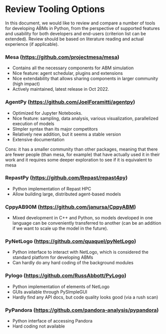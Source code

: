 # Review Tooling Options 

In this document, we would like to review and compare a number of tools for developing ABMs in Python, from the perspective of supported features and usability for both developers and end-users (criterion list can be extended). Review should be based on literature reading and actual experience (if applicable).  

### Mesa (https://github.com/projectmesa/mesa) 

- Contains all the necessary components for ABM simulation 
- Nice feature: agent schedular, plugins and extensions 
- Nice extendability that allows sharing components in larger community (high impact) 
- Actively maintained, latest release in Oct 2022. 

### AgentPy (https://github.com/JoelForamitti/agentpy) 

- Optimized for Jupyter Notebooks. 
- Nice feature: sampling, data analysis, various visualization, parallelized execution of models 
- SImpler syntax than its major competitors 
- Relatively new addition, but it seems a stable version 
- Extensive documentation 

Cons: it has a smaller community than other packages, meaning that there are fewer people (than mesa, for example) that have actually used it in their work and it requires some deeper exploration to see if it is equivalent to mesa 

### RepastPy (https://github.com/Repast/repast4py) 

- Python implementation of Repast HPC 
- Allow building large, distributed agent-based models 

### CppyAB90M (https://github.com/janursa/CppyABM) 

- Mixed development in C++ and Python, so models developed in one language can be conveniently transferred to another (can be an addition if we want to scale up the model in the future). 

### PyNetLogo (https://github.com/quaquel/pyNetLogo) 

- Python interface to interact with NetLogo, which is considered the standard platform for developing ABMs 
- Can hardly do any hard coding of the background modules 

### Pylogo (https://github.com/RussAbbott/PyLogo) 

- Python implementation of elements of NetLogo 
- GUIs available through PySImpleGUI 
- Hardly find any API docs, but code quality looks good (via a rush scan) 

### PyPandora (https://github.com/pandora-analysis/pypandora) 

- Python interface of accessing Pandora 
- Hard coding not available 